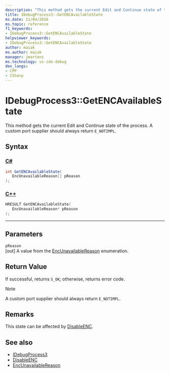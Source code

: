 ```yaml
---
description: "This method gets the current Edit and Continue state of the process."
title: IDebugProcess3::GetENCAvailableState
ms.date: 11/04/2016
ms.topic: reference
f1_keywords:
- IDebugProcess3::GetENCAvailableState
helpviewer_keywords:
- IDebugProcess3::GetENCAvailableState
author: maiak
ms.author: maiak
manager: jmartens
ms.technology: vs-ide-debug
dev_langs:
- CPP
- CSharp
---
```

# IDebugProcess3::GetENCAvailableState

This method gets the current Edit and Continue state of the process. A custom port supplier should always return `E_NOTIMPL`.

## Syntax

### [C#](#tab/csharp)
```csharp
int GetENCAvailableState(
   EncUnavailableReason[] pReason
);
```
### [C++](#tab/cpp)
```cpp
HRESULT GetENCAvailableState(
   EncUnavailableReason* pReason
);
```
---

## Parameters
`pReason`\
[out] A value from the [EncUnavailableReason](../../../extensibility/debugger/reference/encunavailablereason.md) enumeration.

## Return Value
 If successful, returns `S_OK`; otherwise, returns error code.

> [!NOTE]
> A custom port supplier should always return `E_NOTIMPL`.

## Remarks
 This state can be affected by [DisableENC](../../../extensibility/debugger/reference/idebugprocess3-disableenc.md).

## See also
- [IDebugProcess3](../../../extensibility/debugger/reference/idebugprocess3.md)
- [DisableENC](../../../extensibility/debugger/reference/idebugprocess3-disableenc.md)
- [EncUnavailableReason](../../../extensibility/debugger/reference/encunavailablereason.md)
